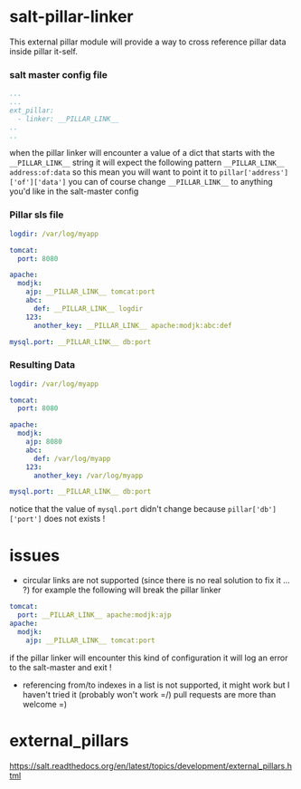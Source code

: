 salt-pillar-linker
==================
This external pillar module will provide a way to cross reference pillar data inside pillar it-self.

### salt master config file
```yaml
...
...
ext_pillar:
  - linker: __PILLAR_LINK__
..
..
```
when the pillar linker will encounter a value of a dict that starts with the `__PILLAR_LINK__` string
it will expect the following pattern `__PILLAR_LINK__ address:of:data`
so this mean you will want to point it to `pillar['address']['of']['data']`
you can of course change `__PILLAR_LINK__` to anything you'd like in the salt-master config

### Pillar sls file
```yaml
logdir: /var/log/myapp

tomcat:
  port: 8080

apache:
  modjk:
    ajp: __PILLAR_LINK__ tomcat:port
    abc:
      def: __PILLAR_LINK__ logdir
    123:
      another_key: __PILLAR_LINK__ apache:modjk:abc:def

mysql.port: __PILLAR_LINK__ db:port
```

### Resulting Data
```yaml
logdir: /var/log/myapp

tomcat:
  port: 8080

apache:
  modjk:
    ajp: 8080
    abc:
      def: /var/log/myapp
    123:
      another_key: /var/log/myapp

mysql.port: __PILLAR_LINK__ db:port
```
notice that the value of `mysql.port` didn't change because `pillar['db']['port']` does not exists !

issues
======
* circular links are not supported (since there is no real solution to fix it ... ?)
for example the following will break the pillar linker
```yaml
tomcat:
  port: __PILLAR_LINK__ apache:modjk:ajp
apache:
  modjk:
    ajp: __PILLAR_LINK__ tomcat:port
```
if the pillar linker will encounter this kind of configuration it will log an error to the salt-master and exit !

* referencing from/to indexes in a list is not supported, it might work but I haven't tried it (probably won't work =/)
pull requests are more than welcome =)

external_pillars
================
https://salt.readthedocs.org/en/latest/topics/development/external_pillars.html